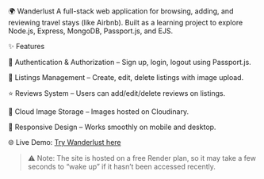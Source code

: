 🌍 Wanderlust
A full-stack web application for browsing, adding, and reviewing travel stays (like Airbnb).
Built as a learning project to explore Node.js, Express, MongoDB, Passport.js, and EJS.


✨ Features

🔑 Authentication & Authorization – Sign up, login, logout using Passport.js.

🏡 Listings Management – Create, edit, delete listings with image upload.

⭐ Reviews System – Users can add/edit/delete reviews on listings.

📸 Cloud Image Storage – Images hosted on Cloudinary.

📱 Responsive Design – Works smoothly on mobile and desktop.


🌐 Live Demo: [Try Wanderlust here](https://wanderlust-pglq.onrender.com)

> ⚠️ Note: The site is hosted on a free Render plan, so it may take a few seconds to “wake up” if it hasn’t been accessed recently.
